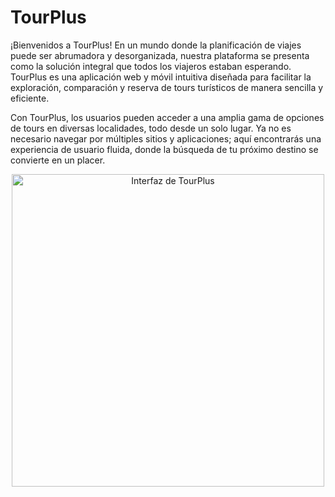 # TourPlus

¡Bienvenidos a TourPlus! En un mundo donde la planificación de viajes puede ser abrumadora y desorganizada, nuestra
plataforma se presenta como la solución integral que todos los viajeros estaban esperando. TourPlus es una aplicación
web y móvil intuitiva diseñada para facilitar la exploración, comparación y reserva de tours turísticos de manera
sencilla y eficiente.

Con TourPlus, los usuarios pueden acceder a una amplia gama de opciones de tours en diversas localidades, todo desde un
solo lugar. Ya no es necesario navegar por múltiples sitios y aplicaciones; aquí encontrarás una experiencia de usuario
fluida, donde la búsqueda de tu próximo destino se convierte en un placer.

<div align="center">
    <img src="https://raw.githubusercontent.com/JhonChilo/BackendTourPlus/main/DALL%C2%B7E%202024-09-29%2022.01.22%20-%20A%20high-quality%2C%20less%20modern%20but%20elegant%20app%20interface%20design%20for%20a%20tour%20reservation%20application%20named%20'TourPlus'.%20The%20design%20should%20have%20a%20vintage%20tro.webp" alt="Interfaz de TourPlus" width="500"/> 
</div>




